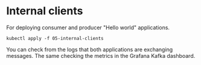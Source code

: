 # Internal clients

For deploying consumer and producer "Hello world" applications.

```shell
kubectl apply -f 05-internal-clients
```

You can check from the logs that both applications are exchanging messages.
The same checking the metrics in the Grafana Kafka dashboard.